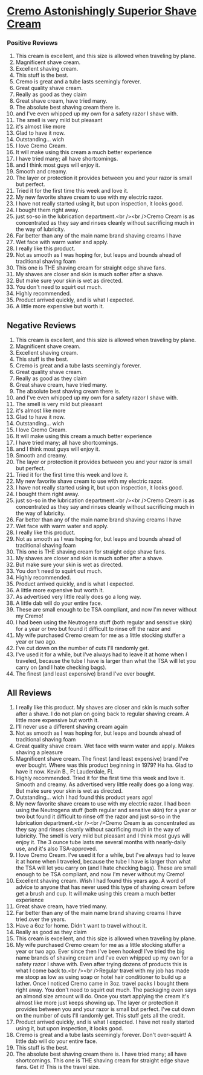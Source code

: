# [Cremo Astonishingly Superior Shave Cream](https://products.checkmycream.com/products/Cremo-Astonishingly-Superior-Shave-Cream.html)

### Positive Reviews

<ol>
      <li>This cream is excellent, and this size is allowed when traveling by plane.</li>
      <li>Magnificent shave cream.</li>
      <li>Excellent shaving cream.</li>
      <li>This stuff is the best.</li>
      <li>Cremo is great and a tube lasts seemingly forever.  </li>
      <li>Great quality shave cream.  </li>
      <li>Really as good as they claim</li>
      <li>Great shave cream, have tried many.</li>
      <li>The absolute best shaving cream there is.</li>
      <li>and I&#x27;ve even whipped up my own for a safety razor I shave with.</li>
      <li>The smell is very mild but pleasant</li>
      <li>it&#x27;s almost like more</li>
      <li>Glad to have it now.  </li>
      <li>Outstanding... wich</li>
      <li>I love Cremo Cream.</li>
      <li>It will make using this cream a much better experience</li>
      <li>I have tried many; all have shortcomings.</li>
      <li>and I think most guys will enjoy it.</li>
      <li>Smooth and creamy.</li>
      <li>The layer or protection it provides between you and your razor is small but perfect.</li>
      <li>Tried it for the first time this week and love it.</li>
      <li>My new favorite shave cream to use with my electric razor.</li>
      <li>I have not really started using it, but upon inspection, it looks good.</li>
      <li>I bought them right away.</li>
      <li>just so-so in the lubrication department.&lt;br /&gt;&lt;br /&gt;Cremo Cream is as concentrated as they say and rinses cleanly without sacrificing much in the way of lubricity.</li>
      <li>Far better than any of the main name brand shaving creams I have</li>
      <li>Wet face with warm water and apply.  </li>
      <li>I really like this product.  </li>
      <li>Not as smooth as I was hoping for, but leaps and bounds ahead of traditional shaving foam</li>
      <li>This one is THE shaving cream for straight edge shave fans.</li>
      <li>My shaves are closer and skin is much softer after a shave.  </li>
      <li>But make sure your skin is wet as directed.</li>
      <li>You don&#x27;t need to squirt out much.</li>
      <li>Highly recommended.</li>
      <li>Product arrived quickly, and is what I expected.  </li>
      <li>A little more expensive but worth it.</li>
</ol>


<h2>Negative Reviews</h2>
<ol>
<li> This cream is excellent, and this size is allowed when traveling by plane.</li>
<li> Magnificent shave cream.</li>
<li> Excellent shaving cream.</li>
<li> This stuff is the best.</li>
<li> Cremo is great and a tube lasts seemingly forever.  </li>
<li> Great quality shave cream.  </li>
<li> Really as good as they claim</li>
<li> Great shave cream, have tried many.</li>
<li> The absolute best shaving cream there is.</li>
<li> and I&#x27;ve even whipped up my own for a safety razor I shave with.</li>
<li> The smell is very mild but pleasant</li>
<li> it&#x27;s almost like more</li>
<li> Glad to have it now.  </li>
<li> Outstanding... wich</li>
<li> I love Cremo Cream.</li>
<li> It will make using this cream a much better experience</li>
<li> I have tried many; all have shortcomings.</li>
<li> and I think most guys will enjoy it.</li>
<li> Smooth and creamy.</li>
<li> The layer or protection it provides between you and your razor is small but perfect.</li>
<li> Tried it for the first time this week and love it.</li>
<li> My new favorite shave cream to use with my electric razor.</li>
<li> I have not really started using it, but upon inspection, it looks good.</li>
<li> I bought them right away.</li>
<li> just so-so in the lubrication department.&lt;br /&gt;&lt;br /&gt;Cremo Cream is as concentrated as they say and rinses cleanly without sacrificing much in the way of lubricity.</li>
<li> Far better than any of the main name brand shaving creams I have</li>
<li> Wet face with warm water and apply.  </li>
<li> I really like this product.  </li>
<li> Not as smooth as I was hoping for, but leaps and bounds ahead of traditional shaving foam</li>
<li> This one is THE shaving cream for straight edge shave fans.</li>
<li> My shaves are closer and skin is much softer after a shave.  </li>
<li> But make sure your skin is wet as directed.</li>
<li> You don&#x27;t need to squirt out much.</li>
<li> Highly recommended.</li>
<li> Product arrived quickly, and is what I expected.  </li>
<li> A little more expensive but worth it.</li>
<li> As advertised very little really does go a long way.</li>
<li> A little dab will do your entire face.</li>
<li> These are small enough to be TSA compliant, and now I&#x27;m never without my Cremo!</li>
<li> I had been using the Neutrogena stuff (both regular and sensitive skin) for a year or two but found it difficult to rinse off the razor and</li>
<li> My wife purchased Cremo cream for me as a little stocking stuffer a year or two ago.</li>
<li> I&#x27;ve cut down on the number of cuts I&#x27;ll randomly get.</li>
<li> I&#x27;ve used it for a while, but I&#x27;ve always had to leave it at home when I traveled, because the tube I have is larger than what the TSA will let you carry on (and I hate checking bags).</li>
<li> The finest (and least expensive) brand I&#x27;ve ever bought.</li>
</ol>

<h2>All Reviews</h2>

<ol>
    <li> I really like this product.  My shaves are closer and skin is much softer after a shave.  I do not plan on going back to regular shaving cream. A little more expensive but worth it.</li>
    <li> I&#x27;ll never use a different shaving cream again</li>
    <li> Not as smooth as I was hoping for, but leaps and bounds ahead of traditional shaving foam</li>
    <li> Great quality shave cream.  Wet face with warm water and apply.  Makes shaving a pleasure</li>
    <li> Magnificent shave cream. The finest (and least expensive) brand I&#x27;ve ever bought. Where was this product beginning in 1979?  Ha ha. Glad to have it now.  Kevin B., Ft Lauderdale, FL</li>
    <li> Highly recommended. Tried it for the first time this week and love it. Smooth and creamy. As advertised very little really does go a long way. But make sure your skin is wet as directed.</li>
    <li> Outstanding... wich I had found this product years ago!</li>
    <li> My new favorite shave cream to use with my electric razor. I had been using the Neutrogena stuff (both regular and sensitive skin) for a year or two but found it difficult to rinse off the razor and just so-so in the lubrication department.&lt;br /&gt;&lt;br /&gt;Cremo Cream is as concentrated as they say and rinses cleanly without sacrificing much in the way of lubricity. The smell is very mild but pleasant and I think most guys will enjoy it. The 3 ounce tube lasts me several months with nearly-daily use, and it&#x27;s also TSA-approved.</li>
    <li> I love Cremo Cream. I&#x27;ve used it for a while, but I&#x27;ve always had to leave it at home when I traveled, because the tube I have is larger than what the TSA will let you carry on (and I hate checking bags). These are small enough to be TSA compliant, and now I&#x27;m never without my Cremo!</li>
    <li> Excellent shaving cream. Wish I had found this years ago. A word of advice to anyone that has never used this type of shaving cream before get a brush and cup. It will make using this cream a much better experience</li>
    <li> Great shave cream, have tried many.</li>
    <li> Far better than any of the main name brand shaving creams I have tried.over the years.</li>
    <li> Have a 6oz for home. Didn&#x27;t want to travel without it.</li>
    <li> Really as good as they claim</li>
    <li> This cream is excellent, and this size is allowed when traveling by plane.</li>
    <li> My wife purchased Cremo cream for me as a little stocking stuffer a year or two ago. Ever since then I&#x27;ve been hooked! I&#x27;ve tried the big name brands of shaving cream and I&#x27;ve even whipped up my own for a safety razor I shave with. Even after trying dozens of products this is what I come back to.&lt;br /&gt;&lt;br /&gt;Regular travel with my job has made me stoop as low as using soap or hotel hair conditioner to build up a lather. Once I noticed Cremo came in 3oz. travel packs I bought them right away. You don&#x27;t need to squirt out much. The packaging even says an almond size amount will do. Once you start applying the cream it&#x27;s almost like more just keeps showing up. The layer or protection it provides between you and your razor is small but perfect. I&#x27;ve cut down on the number of cuts I&#x27;ll randomly get. This stuff gets all the credit.</li>
    <li> Product arrived quickly, and is what I expected.  I have not really started using it, but upon inspection, it looks good.</li>
    <li> Cremo is great and a tube lasts seemingly forever.  Don&#x27;t over-squirt!  A little dab will do your entire face.</li>
    <li> This stuff is the best.</li>
    <li> The absolute best shaving cream there is. I have tried many; all have shortcomings. This one is THE shaving cream for straight edge shave fans. Get it!  This is the travel size.</li>
</ol>





